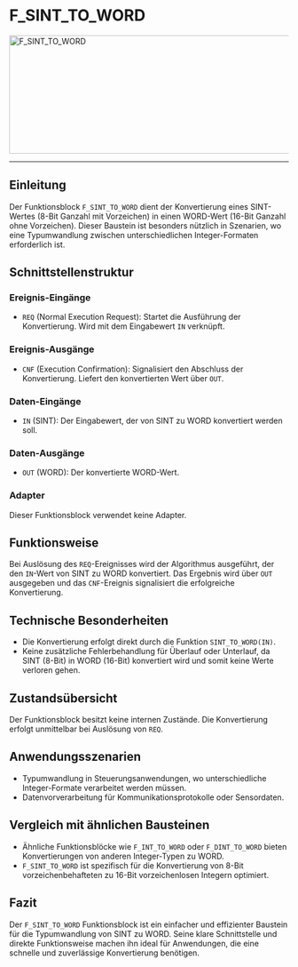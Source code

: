 # F_SINT_TO_WORD

<img width="1437" height="213" alt="F_SINT_TO_WORD" src="https://github.com/user-attachments/assets/91a7e9f0-a0c6-4151-a15e-61432acf0f37" />

* * * * * * * * * *
## Einleitung
Der Funktionsblock `F_SINT_TO_WORD` dient der Konvertierung eines SINT-Wertes (8-Bit Ganzahl mit Vorzeichen) in einen WORD-Wert (16-Bit Ganzahl ohne Vorzeichen). Dieser Baustein ist besonders nützlich in Szenarien, wo eine Typumwandlung zwischen unterschiedlichen Integer-Formaten erforderlich ist.

## Schnittstellenstruktur

### **Ereignis-Eingänge**
- `REQ` (Normal Execution Request): Startet die Ausführung der Konvertierung. Wird mit dem Eingabewert `IN` verknüpft.

### **Ereignis-Ausgänge**
- `CNF` (Execution Confirmation): Signalisiert den Abschluss der Konvertierung. Liefert den konvertierten Wert über `OUT`.

### **Daten-Eingänge**
- `IN` (SINT): Der Eingabewert, der von SINT zu WORD konvertiert werden soll.

### **Daten-Ausgänge**
- `OUT` (WORD): Der konvertierte WORD-Wert.

### **Adapter**
Dieser Funktionsblock verwendet keine Adapter.

## Funktionsweise
Bei Auslösung des `REQ`-Ereignisses wird der Algorithmus ausgeführt, der den `IN`-Wert von SINT zu WORD konvertiert. Das Ergebnis wird über `OUT` ausgegeben und das `CNF`-Ereignis signalisiert die erfolgreiche Konvertierung.

## Technische Besonderheiten
- Die Konvertierung erfolgt direkt durch die Funktion `SINT_TO_WORD(IN)`.
- Keine zusätzliche Fehlerbehandlung für Überlauf oder Unterlauf, da SINT (8-Bit) in WORD (16-Bit) konvertiert wird und somit keine Werte verloren gehen.

## Zustandsübersicht
Der Funktionsblock besitzt keine internen Zustände. Die Konvertierung erfolgt unmittelbar bei Auslösung von `REQ`.

## Anwendungsszenarien
- Typumwandlung in Steuerungsanwendungen, wo unterschiedliche Integer-Formate verarbeitet werden müssen.
- Datenvorverarbeitung für Kommunikationsprotokolle oder Sensordaten.

## Vergleich mit ähnlichen Bausteinen
- Ähnliche Funktionsblöcke wie `F_INT_TO_WORD` oder `F_DINT_TO_WORD` bieten Konvertierungen von anderen Integer-Typen zu WORD.
- `F_SINT_TO_WORD` ist spezifisch für die Konvertierung von 8-Bit vorzeichenbehafteten zu 16-Bit vorzeichenlosen Integern optimiert.

## Fazit
Der `F_SINT_TO_WORD` Funktionsblock ist ein einfacher und effizienter Baustein für die Typumwandlung von SINT zu WORD. Seine klare Schnittstelle und direkte Funktionsweise machen ihn ideal für Anwendungen, die eine schnelle und zuverlässige Konvertierung benötigen.
